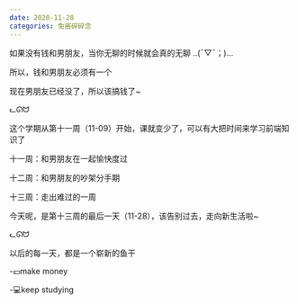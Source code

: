 ```yaml
---
date: 2020-11-28
categories: 兔酱碎碎念
---
```




如果没有钱和男朋友，当你无聊的时候就会真的无聊 ..(ˉ▽ˉ；)...

所以，钱和男朋友必须有一个

现在男朋友已经没了，所以该搞钱了~

<span class="label label-success">ᓚᘏᗢ</span>

这个学期从第十一周（11-09）开始，课就变少了，可以有大把时间来学习前端知识了

十一周：和男朋友在一起愉快度过

十二周：和男朋友的吵架分手期

十三周：走出难过的一周

今天呢，是第十三周的最后一天（11-28），该告别过去，走向新生活啦~

<span class="label label-success">ᓚᘏᗢ</span>

以后的每一天，都是一个崭新的鱼干

-💴make money

-💻keep studying



